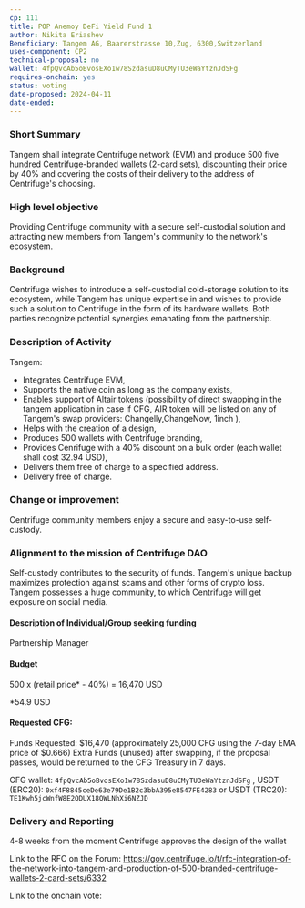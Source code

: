 ```yaml
---
cp: 111
title: POP Anemoy DeFi Yield Fund 1
author: Nikita Eriashev
Beneficiary: Tangem AG, Baarerstrasse 10,Zug, 6300,Switzerland
uses-component: CP2
technical-proposal: no
wallet: 4fpQvcAb5oBvosEXo1w78SzdasuD8uCMyTU3eWaYtznJdSFg
requires-onchain: yes
status: voting
date-proposed: 2024-04-11
date-ended:
---
```



### Short Summary

Tangem shall integrate Centrifuge network (EVM) and produce 500 five hundred Centrifuge-branded wallets (2-card sets), discounting their price by 40% and covering the costs of their delivery to the address of Centrifuge's choosing.

### High level objective

Providing Centrifuge community with a secure self-custodial solution and attracting new members from Tangem's community to the network's ecosystem.

### Background

Centrifuge wishes to introduce a self-custodial cold-storage solution to its ecosystem, while Tangem has unique expertise in and wishes to provide such a solution to Centrifuge in the form of its hardware wallets. Both parties recognize potential synergies emanating from the partnership.

### Description of Activity

Tangem:

- Integrates Centrifuge EVM,
- Supports the native coin as long as the company exists,
- Enables support of Altair tokens (possibility of direct swapping in the tangem application in case if CFG, AIR token will be listed on any of Tangem's swap providers: Changelly,ChangeNow, 1inch ),
- Helps with the creation of a design,
- Produces 500 wallets with Centrifuge branding,
- Provides Cenrifuge with a 40% discount on a bulk order (each wallet shall cost 32.94 USD),
- Delivers them free of charge to a specified address.
- Delivery free of charge.

### Change or improvement

Centrifuge community members enjoy a secure and easy-to-use self-custody.

### Alignment to the mission of Centrifuge DAO

Self-custody contributes to the security of funds. Tangem's unique backup maximizes protection against scams and other forms of crypto loss. Tangem possesses a huge community, to which Centrifuge will get exposure on social media.

#### Description of Individual/Group seeking funding

Partnership Manager

#### Budget

500 x (retail price* - 40%) = 16,470 USD

*54.9 USD

#### Requested CFG:
Funds Requested: $16,470 (approximately 25,000 CFG using the 7-day EMA price of $0.666)
Extra Funds (unused) after swapping, if the proposal passes, would be returned to the CFG Treasury in 7 days.


CFG wallet: `4fpQvcAb5oBvosEXo1w78SzdasuD8uCMyTU3eWaYtznJdSFg` , USDT (ERC20): `0xf4F8845ceDe63e79De1B2c3bbA395e8547FE4283` or USDT (TRC20): `TE1Kwh5jcWnfW8E2QDUX18QWLNhXi6NZJD`

### Delivery and Reporting

4-8 weeks from the moment Centrifuge approves the design of the wallet



Link to the RFC on the Forum: https://gov.centrifuge.io/t/rfc-integration-of-the-network-into-tangem-and-production-of-500-branded-centrifuge-wallets-2-card-sets/6332

Link to the onchain vote: 
